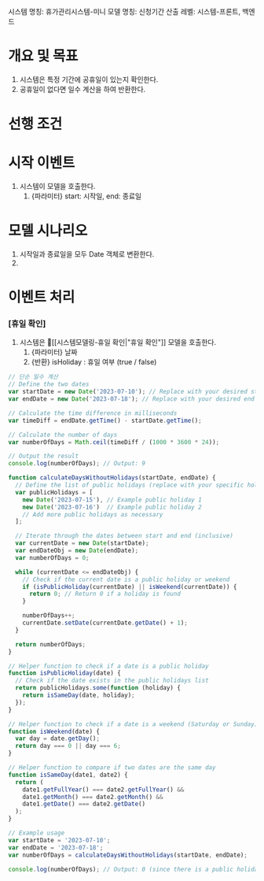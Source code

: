 시스템 명칭: 휴가관리시스템-미니
모델 명칭: 신청기간 산출
레벨: 시스템-프론트, 백엔드

# 개요 및 목표
1. 시스템은 특정 기간에 공휴일이 있는지 확인한다.
2. 공휴일이 없다면 일수 계산을 하여 반환한다.

# 선행 조건

# 시작 이벤트
1. 시스템이 모델을 호출한다.
	1. {파라미터} start:  시작일, end:  종료일

# 모델 시나리오
1. 시작일과 종료일을 모두 Date 객체로 변환한다.
2. 

# 이벤트 처리

### [휴일 확인]
1. 시스템은 [[시스템모델링-휴일 확인|"휴일 확인"]] 모델을 호출한다.
	1. {파라미터} 날짜
	2. {반환} isHoliday : 휴일 여부 (true / false)




```javascript
// 단순 일수 계산
// Define the two dates
var startDate = new Date('2023-07-10'); // Replace with your desired start date
var endDate = new Date('2023-07-18'); // Replace with your desired end date

// Calculate the time difference in milliseconds
var timeDiff = endDate.getTime() - startDate.getTime();

// Calculate the number of days
var numberOfDays = Math.ceil(timeDiff / (1000 * 3600 * 24));

// Output the result
console.log(numberOfDays); // Output: 9

```

```javascript
function calculateDaysWithoutHolidays(startDate, endDate) {
  // Define the list of public holidays (replace with your specific holidays if needed)
  var publicHolidays = [
    new Date('2023-07-15'), // Example public holiday 1
    new Date('2023-07-16')  // Example public holiday 2
    // Add more public holidays as necessary
  ];

  // Iterate through the dates between start and end (inclusive)
  var currentDate = new Date(startDate);
  var endDateObj = new Date(endDate);
  var numberOfDays = 0;

  while (currentDate <= endDateObj) {
    // Check if the current date is a public holiday or weekend
    if (isPublicHoliday(currentDate) || isWeekend(currentDate)) {
      return 0; // Return 0 if a holiday is found
    }

    numberOfDays++;
    currentDate.setDate(currentDate.getDate() + 1);
  }

  return numberOfDays;
}

// Helper function to check if a date is a public holiday
function isPublicHoliday(date) {
  // Check if the date exists in the public holidays list
  return publicHolidays.some(function (holiday) {
    return isSameDay(date, holiday);
  });
}

// Helper function to check if a date is a weekend (Saturday or Sunday)
function isWeekend(date) {
  var day = date.getDay();
  return day === 0 || day === 6;
}

// Helper function to compare if two dates are the same day
function isSameDay(date1, date2) {
  return (
    date1.getFullYear() === date2.getFullYear() &&
    date1.getMonth() === date2.getMonth() &&
    date1.getDate() === date2.getDate()
  );
}

// Example usage
var startDate = '2023-07-10';
var endDate = '2023-07-18';
var numberOfDays = calculateDaysWithoutHolidays(startDate, endDate);

console.log(numberOfDays); // Output: 0 (since there is a public holiday in between)

```